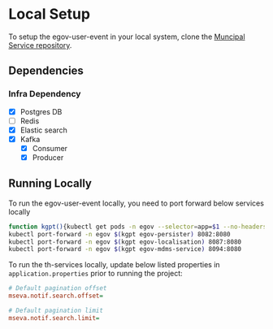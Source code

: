 # Local Setup

To setup the egov-user-event in your local system, clone the [Muncipal Service repository](https://github.com/egovernments/core-services).

## Dependencies

### Infra Dependency

- [X] Postgres DB
- [ ] Redis
- [X] Elastic search
- [X] Kafka
  - [X] Consumer
  - [X] Producer

## Running Locally

To run the egov-user-event locally, you need to port forward below services locally

```bash
function kgpt(){kubectl get pods -n egov --selector=app=$1 --no-headers=true | head -n1 | awk '{print $1}'}
kubectl port-forward -n egov $(kgpt egov-persister) 8082:8080
kubectl port-forward -n egov $(kgpt egov-localisation) 8087:8080
kubectl port-forward -n egov $(kgpt egov-mdms-service) 8094:8080
```

To run the th-services locally, update below listed properties in `application.properties` prior to running the project:

```ini
# Default pagination offset
mseva.notif.search.offset=

# Default pagination limit
mseva.notif.search.limit=
```

